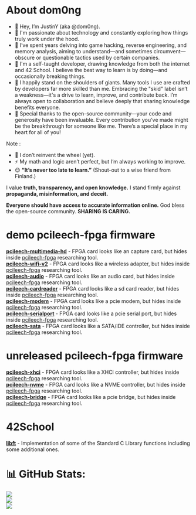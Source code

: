 # About dom0ng


- 👋  Hey, I’m JustinY (aka @dom0ng).
- 👀  I'm passionate about technology and constantly exploring how things truly work under the hood.
- 🔭  I’ve spent years delving into game hacking, reverse engineering, and memory analysis, aiming to understand—and sometimes circumvent—obscure or questionable tactics used by certain companies.
- 🌱  I'm a self-taught developer, drawing knowledge from both the internet and 42 School.
I believe the best way to learn is by doing—and occasionally breaking things.
- 👯 I happily stand on the shoulders of giants. Many tools I use are crafted by developers far more skilled than me.
Embracing the "skid" label isn’t a weakness—it's a drive to learn, improve, and contribute back.
I’m always open to collaboration and believe deeply that sharing knowledge benefits everyone.
- 💞️ Special thanks to the open-source community—your code and generosity have been invaluable. Every contribution you’ve made might be the breakthrough for someone like me. There’s a special place in my heart for all of you!

Note :
- 🤔 I don’t reinvent the wheel (yet).
- ⚡ My math and logic aren’t perfect, but I’m always working to improve.
- 😉 **“It’s never too late to learn.”** (Shout-out to a wise friend from Finland.)

I value **truth, transparency, and open knowledge.**
I stand firmly against **propaganda, misinformation, and deceit.**

**Everyone should have access to accurate information online.**
God bless the open-source community.
**SHARING IS CARING.**

# demo pcileech-fpga firmware 
**[pcileech-multimedia-hd](https://github.com/dom0ng/pcileech-multimedia-hd)** - FPGA card looks like an capture card, but hides inside [pcileech-fpga](https://github.com/ufrisk/pcileech-fpga) researching tool.  
**[pcileech-wifi-v2](https://github.com/dom0ng/pcileech-wifi-v2)** - FPGA card looks like a wireless adapter, but hides inside [pcileech-fpga](https://github.com/ufrisk/pcileech-fpga) researching tool.   
**[pcileech-audio](https://github.com/dom0ng/pcileech-audio)** - FPGA card looks like an audio card, but hides inside [pcileech-fpga](https://github.com/ufrisk/pcileech-fpga) researching tool.   
**[pcileech-cardreader](https://github.com/dom0ng/pcileech-cardreader)** - FPGA card looks like a sd card reader, but hides inside [pcileech-fpga](https://github.com/ufrisk/pcileech-fpga) researching tool.   
**[pcileech-modem](https://github.com/dom0ng/pcileech-modem)** - FPGA card looks like a pcie modem, but hides inside [pcileech-fpga](https://github.com/ufrisk/pcileech-fpga) researching tool.   
**[pcileech-serialport](https://github.com/dom0ng/pcileech_serialport)** - FPGA card looks like a pcie serial port, but hides inside [pcileech-fpga](https://github.com/ufrisk/pcileech-fpga) researching tool.   
**[pcileech-sata](https://github.com/dom0ng/pcileech_sata)** - FPGA card looks like a SATA/IDE controller, but hides inside [pcileech-fpga](https://github.com/ufrisk/pcileech-fpga) researching tool.   

# unreleased pcileech-fpga firmware 
**[pcileech-xhci](https://github.com/dom0ng/pcileech_xhci)** - FPGA card looks like a XHCI controller, but hides inside [pcileech-fpga](https://github.com/ufrisk/pcileech-fpga) researching tool.  
**[pcileech-nvme](https://github.com/dom0ng/pcileech_nvme)** - FPGA card looks like a NVME controller, but hides inside [pcileech-fpga](https://github.com/ufrisk/pcileech-fpga) researching tool.   
**[pcileech-bridge](https://github.com/dom0ng/pcileech_bridge)** - FPGA card looks like a pcie bridge, but hides inside [pcileech-fpga](https://github.com/ufrisk/pcileech-fpga) researching tool.  



# 42School
**[libft](https://github.com/dom0ng/libft)** - Implementation of some of the Standard C Library functions including some additional ones.


# 📊 GitHub Stats:
![](https://github-readme-stats.vercel.app/api?username=dom0ng&theme=onedark&hide_border=true&include_all_commits=true&count_private=true)<br/>
![](https://github-readme-streak-stats.herokuapp.com/?user=dom0ng&theme=onedark&hide_border=true)<br/>
![](https://github-readme-stats.vercel.app/api/top-langs/?username=dom0ng&theme=onedark&hide_border=true&include_all_commits=true&count_private=true&layout=compact)

<!-- Proudly created with GPRM ( https://gprm.itsvg.in ) -->


